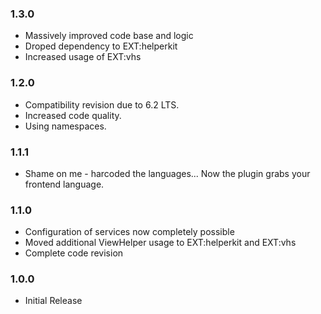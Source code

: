 ### 1.3.0

* Massively improved code base and logic
* Droped dependency to EXT:helperkit
* Increased usage of EXT:vhs


### 1.2.0

* Compatibility revision due to 6.2 LTS.
* Increased code quality.
* Using namespaces.


### 1.1.1

* Shame on me - harcoded the languages... Now the plugin grabs your frontend language.


### 1.1.0

* Configuration of services now completely possible
* Moved additional ViewHelper usage to EXT:helperkit and EXT:vhs
* Complete code revision

### 1.0.0

* Initial Release